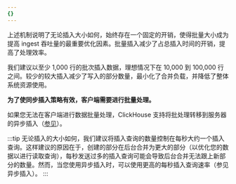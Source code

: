```yaml
---
{}
---
```




上述机制说明了无论插入大小如何，始终存在一个固定的开销，使得批量大小成为提高 ingest 吞吐量的最重要优化因素。批量插入减少了占总插入时间的开销，提高了处理效率。

我们建议以至少 1,000 行的批次插入数据，理想情况下在 10,000 到 100,000 行之间。较少的较大插入减少了写入的部分数量，最小化了合并负载，并降低了整体系统资源使用。

**为了使同步插入策略有效，客户端需要进行批量处理。**

如果您无法在客户端进行数据批量处理，ClickHouse 支持将批处理转移到服务器的异步插入（[参见](/best-practices/selecting-an-insert-strategy#asynchronous-inserts)）。

:::tip 
无论插入的大小如何，我们建议将插入查询的数量控制在每秒大约一个插入查询。这样建议的原因在于，创建的部分在后台合并为更大的部分（以优化您的数据以进行读取查询），每秒发送过多的插入查询可能会导致后台合并无法跟上新部分的数量。然而，当您使用异步插入时，可以使用更高的每秒插入查询速率（参见异步插入）。
:::
